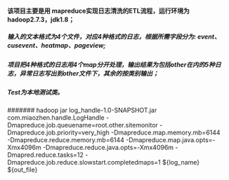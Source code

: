 #### 该项目主要是用 mapreduce实现日志清洗的ETL流程，运行环境为hadoop2.7.3，jdk1.8；
##### 输入的文本格式为4个文件，对应4种格式的日志，根据所需字段分为: event、cusevent、heatmap、pageview;
##### 项目把4种格式的日志用4个map分开处理，输出结果为包括other在内的5种日志，异常日志写出到other文件下，其余的按类别输出；
##### Test为本地测试类。

####### hadoop jar log_handle-1.0-SNAPSHOT.jar com.miaozhen.handle.LogHandle -Dmapreduce.job.queuename=root.other.sitemonitor -Dmapreduce.job.priority=very_high -Dmapreduce.map.memory.mb=6144 \
    -Dmapreduce.reduce.memory.mb=6144 -Dmapreduce.map.java.opts=-Xmx4096m -Dmapreduce.reduce.java.opts=-Xmx4096m -Dmapred.reduce.tasks=12 -Dmapreduce.job.reduce.slowstart.completedmaps=1 ${log_name} ${out_file}
